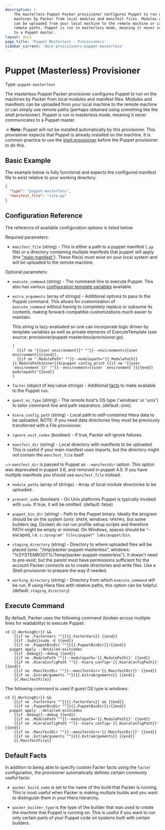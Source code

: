 ```yaml
---
description: |
    The masterless Puppet Packer provisioner configures Puppet to run on the
    machines by Packer from local modules and manifest files. Modules and manifests
    can be uploaded from your local machine to the remote machine or can simply use
    remote paths. Puppet is run in masterless mode, meaning it never communicates
    to a Puppet master.
layout: docs
page_title: 'Puppet Masterless - Provisioners'
sidebar_current: 'docs-provisioners-puppet-masterless'
---
```


# Puppet (Masterless) Provisioner

Type: `puppet-masterless`

The masterless Puppet Packer provisioner configures Puppet to run on the
machines by Packer from local modules and manifest files. Modules and manifests
can be uploaded from your local machine to the remote machine or can simply use
remote paths (perhaps obtained using something like the shell provisioner).
Puppet is run in masterless mode, meaning it never communicates to a Puppet
master.

-&gt; **Note:** Puppet will *not* be installed automatically by this
provisioner. This provisioner expects that Puppet is already installed on the
machine. It is common practice to use the [shell
provisioner](/docs/provisioners/shell.html) before the Puppet provisioner to do
this.

## Basic Example

The example below is fully functional and expects the configured manifest file
to exist relative to your working directory.

``` json
{
  "type": "puppet-masterless",
  "manifest_file": "site.pp"
}
```

## Configuration Reference

The reference of available configuration options is listed below.

Required parameters:

-   `manifest_file` (string) - This is either a path to a puppet manifest
    (`.pp` file) *or* a directory containing multiple manifests that puppet
    will apply (the ["main
    manifest"](https://docs.puppetlabs.com/puppet/latest/reference/dirs_manifest.html)).
    These file(s) must exist on your local system and will be uploaded to the
    remote machine.

Optional parameters:

-   `execute_command` (string) - The command-line to execute Puppet. This also
    has various [configuration template variables](/docs/templates/engine.html)
    available.

-   `extra_arguments` (array of strings) - Additional options to pass to the
    Puppet command. This allows for customization of  
    `execute_command` without having to completely replace or subsume its
    contents, making forward-compatible customizations much easier to maintain.

    This string is lazy-evaluated so one can incorporate logic driven by
    template variables as well as private elements of ExecuteTemplate (see
    source: provisioner/puppet-masterless/provisioner.go).

        [
          {{if ne "{{user environment}}" ""}}--environment={{user environment}}{{end}},
          {{if ne ".ModulePath" ""}}--modulepath="{{.ModulePath}}{{.ModulePathJoiner}}$(puppet config print {{if ne "{{user `environment`}}" ""}}--environment={{user `environment`}}{{end}} modulepath)"{{end}}
        ]

-   `facter` (object of key:value strings) - Additional
    [facts](https://docs.puppet.com/facter/) to make available to the Puppet run.

-   `guest_os_type` (string) - The remote host's OS type ('windows' or 'unix')
    to tailor command-line and path separators. (default: unix).

-   `hiera_config_path` (string) - Local path to self-contained Hiera data to
    be uploaded. NOTE: If you need data directories they must be previously
    transferred with a File provisioner.

-   `ignore_exit_codes` (boolean) - If true, Packer will ignore failures.

-   `manifest_dir` (string) - Local directory with manifests to be uploaded.
    This is useful if your main manifest uses imports, but the directory might
    not contain the `manifest_file` itself.

~&gt; `manifest_dir` is passed to Puppet as `--manifestdir` option. This option
was deprecated in puppet 3.6, and removed in puppet 4.0. If you have multiple
manifests you should use `manifest_file` instead.

-   `module_paths` (array of strings) - Array of local module directories to be
    uploaded.

-   `prevent_sudo` (boolean) - On Unix platforms Puppet is typically invoked
    with `sudo`. If true, it will be omitted. (default: false)

-   `puppet_bin_dir` (string) - Path to the Puppet binary. Ideally the program
    should be on the system (unix: `$PATH`, windows: `%PATH%`), but some
    builders (eg. Docker) do not run profile-setup scripts and therefore PATH
    might be empty or minimal. On Windows, spaces should be `^`-escaped, i.e.
    `c:/program^ files/puppet^ labs/puppet/bin`.

-   `staging_directory` (string) - Directory to where uploaded files will be
    placed (unix: "/tmp/packer-puppet-masterless", windows:
    "%SYSTEMROOT%/Temp/packer-puppet-masterless"). It doesn't need to
    pre-exist, but the parent must have permissions sufficient for the account
    Packer connects as to create directories and write files. Use a Shell
    provisioner to prepare the way if needed.

-   `working_directory` (string) - Directory from which `execute_command` will
    be run. If using Hiera files with relative paths, this option can be
    helpful. (default: `staging_directory`)

## Execute Command

By default, Packer uses the following command (broken across multiple lines for
readability) to execute Puppet:

    cd {{.WorkingDir}} &&
        {{if ne .FacterVars ""}}{{.FacterVars}} {{end}}
        {{if .Sudo}}sudo -E {{end}}
        {{if ne .PuppetBinDir ""}}{{.PuppetBinDir}}/{{end}}
      puppet apply --detailed-exitcodes
        {{if .Debug}}--debug {{end}}
        {{if ne .ModulePath ""}}--modulepath='{{.ModulePath}}' {{end}}
        {{if ne .HieraConfigPath ""}}--hiera_config='{{.HieraConfigPath}}' {{end}}
        {{if ne .ManifestDir ""}}--manifestdir='{{.ManifestDir}}' {{end}}
        {{if ne .ExtraArguments ""}}{{.ExtraArguments}} {{end}}
        {{.ManifestFile}}

The following command is used if guest OS type is windows:

    cd {{.WorkingDir}} &&
        {{if ne .FacterVars ""}}{{.FacterVars}} && {{end}}
        {{if ne .PuppetBinDir ""}}{{.PuppetBinDir}}/{{end}}
      puppet apply --detailed-exitcodes
        {{if .Debug}}--debug {{end}}
        {{if ne .ModulePath ""}}--modulepath='{{.ModulePath}}' {{end}}
        {{if ne .HieraConfigPath ""}}--hiera_config='{{.HieraConfigPath}}' {{end}}
        {{if ne .ManifestDir ""}}--manifestdir='{{.ManifestDir}}' {{end}}
        {{if ne .ExtraArguments ""}}{{.ExtraArguments}} {{end}}
        {{.ManifestFile}}

## Default Facts

In addition to being able to specify custom Facter facts using the `facter`
configuration, the provisioner automatically defines certain commonly useful
facts:

-   `packer_build_name` is set to the name of the build that Packer is running.
    This is most useful when Packer is making multiple builds and you want to
    distinguish them in your Hiera hierarchy.

-   `packer_builder_type` is the type of the builder that was used to create
    the machine that Puppet is running on. This is useful if you want to run
    only certain parts of your Puppet code on systems built with certain
    builders.
